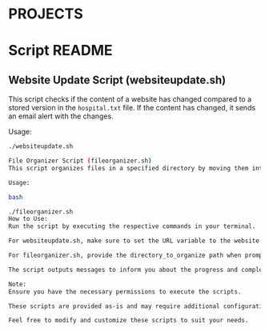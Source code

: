 # PROJECTS
# Script README

## Website Update Script (websiteupdate.sh)

This script checks if the content of a website has changed compared to a stored version in the `hospital.txt` file. If the content has changed, it sends an email alert with the changes.

Usage:
```bash
./websiteupdate.sh

File Organizer Script (fileorganizer.sh)
This script organizes files in a specified directory by moving them into subdirectories based on their file extensions. It categorizes files into "files," "images," or "videos" folders.

Usage:

bash

./fileorganizer.sh
How to Use:
Run the script by executing the respective commands in your terminal.

For websiteupdate.sh, make sure to set the URL variable to the website URL you want to monitor, and configure the email address in the script for the alert.

For fileorganizer.sh, provide the directory_to_organize path when prompted. The script will organize files in that directory.

The script outputs messages to inform you about the progress and completion of the tasks.

Note:
Ensure you have the necessary permissions to execute the scripts.

These scripts are provided as-is and may require additional configuration depending on your specific use case.

Feel free to modify and customize these scripts to suit your needs.
